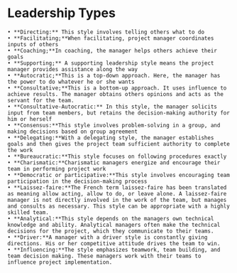 # Leadership Types
	• **Directing:** This style involves telling others what to do
	• **Facilitating;**When facilitating, project manager coordinates inputs of others
	• **Coaching;**In coaching, the manager helps others achieve their goals
	• **Supporting;** A supporting leadership style means the project manager provides assistance along the way
	• **Autocratic;**This is a top-down approach. Here, the manager has the power to do whatever he or she wants
	• **Consultative;**This is a bottom-up approach. It uses influence to achieve results. The manager obtains others opinions and acts as the servant for the team.
	• **Consultative-Autocratic:** In this style, the manager solicits input from team members, but retains the decision-making authority for him or herself
	• **Consensus:**This style involves problem-solving in a group, and making decisions based on group agreement
	• **Delegating:**With a delegating style, the manager establishes goals and then gives the project team sufficient authority to complete the work
	• **Bureaucratic:**This style focuses on following procedures exactly
	• **Charismatic:**Charismatic managers energize and encourage their team in performing project work
	• **Democratic or participative:**This style involves encouraging team participation in the decision-making process
	• **Laissez-faire:**The French term laissez-faire has been translated as meaning allow acting, allow to do, or leave alone. A laissez-faire manager is not directly involved in the work of the team, but manages and consults as necessary. This style can be appropriate with a highly skilled team.
	• **Analytical:**This style depends on the managers own technical knowledge and ability. Analytical managers often make the technical decisions for the project, which they communicate to their teams.
	• **Driver:**A manager with a driver style is constantly giving directions. His or her competitive attitude drives the team to win.
	• **Influencing:**The style emphasizes teamwork, team building, and team decision making. These managers work with their teams to influence project implementation.
